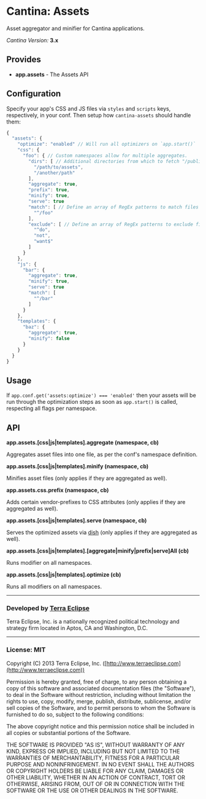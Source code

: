 Cantina: Assets
============

Asset aggregator and minifier for Cantina applications.

*Cantina Version:* **3.x**

Provides
--------

- **app.assets** - The Assets API

Configuration
-------------

Specify your app's CSS and JS files via `styles` and `scripts` keys,
respectively, in your conf. Then setup how `cantina-assets` should handle them:

```js
{
  "assets": {
    "optimize": "enabled" // Will run all optimizers on `app.start()`
    "css": {
      "foo": { // Custom namespaces allow for multiple aggregates.
        "dirs": [ // Additional directories from which to fetch "/public" files.
          "/path/to/assets",
          "/another/path"
        ],
        "aggregate": true,
        "prefix": true,
        "minify": true,
        "serve": true
        "match": [ // Define an array of RegEx patterns to match files against.
          "^/foo"
        ],
        "exclude": [ // Define an array of RegEx patterns to exclude files.
          "^do",
          "not",
          "want$"
        ]
      }
    },
    "js": {
      "bar": {
        "aggregate": true,
        "minify": true,
        "serve": true
        "match": [
          "^/bar"
        ]
      }
    },
    "templates": {
      "baz": {
        "aggregate": true,
        "minify": false
      }
    }
  }
}
```

Usage
-----

If `app.conf.get('assets:optimize') === 'enabled'` then your assets will be run
through the optimization steps as soon as `app.start()` is called, respecting
all flags per namespace.

API
---

**app.assets.[css|js|templates].aggregate (namespace, cb)**

Aggregates asset files into one file, as per the conf's namespace definition.

**app.assets.[css|js|templates].minify (namespace, cb)**

Minifies asset files (only applies if they are aggregated as well).

**app.assets.css.prefix (namespace, cb)**

Adds certain vendor-prefixes to CSS attributes (only applies if they are aggregated as well).

**app.assets.[css|js|templates].serve (namespace, cb)**

Serves the optimized assets via [dish](https://www.github.com/carlos8f/node-dish) (only applies if they are aggregated as well).

**app.assets.[css|js|templates].[aggregate|minify|prefix|serve]All (cb)**

Runs modifier on all namespaces.

**app.assets.[css|js|templates].optimize (cb)**

Runs all modifiers on all namespaces.

- - -

### Developed by [Terra Eclipse](http://www.terraeclipse.com)
Terra Eclipse, Inc. is a nationally recognized political technology and
strategy firm located in Aptos, CA and Washington, D.C.

- - -

### License: MIT
Copyright (C) 2013 Terra Eclipse, Inc. ([http://www.terraeclipse.com](http://www.terraeclipse.com))

Permission is hereby granted, free of charge, to any person obtaining a copy
of this software and associated documentation files (the &quot;Software&quot;), to deal
in the Software without restriction, including without limitation the rights
to use, copy, modify, merge, publish, distribute, sublicense, and/or sell
copies of the Software, and to permit persons to whom the Software is furnished
to do so, subject to the following conditions:

The above copyright notice and this permission notice shall be included in
all copies or substantial portions of the Software.

THE SOFTWARE IS PROVIDED &quot;AS IS&quot;, WITHOUT WARRANTY OF ANY KIND, EXPRESS OR
IMPLIED, INCLUDING BUT NOT LIMITED TO THE WARRANTIES OF MERCHANTABILITY,
FITNESS FOR A PARTICULAR PURPOSE AND NONINFRINGEMENT. IN NO EVENT SHALL THE
AUTHORS OR COPYRIGHT HOLDERS BE LIABLE FOR ANY CLAIM, DAMAGES OR OTHER
LIABILITY, WHETHER IN AN ACTION OF CONTRACT, TORT OR OTHERWISE, ARISING FROM,
OUT OF OR IN CONNECTION WITH THE SOFTWARE OR THE USE OR OTHER DEALINGS IN THE
SOFTWARE.
